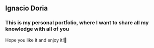 ## Ignacio Doria
### This is my personal portfolio, where I want to share all my knowledge with all of you
Hope you like it and enjoy it!🤖
